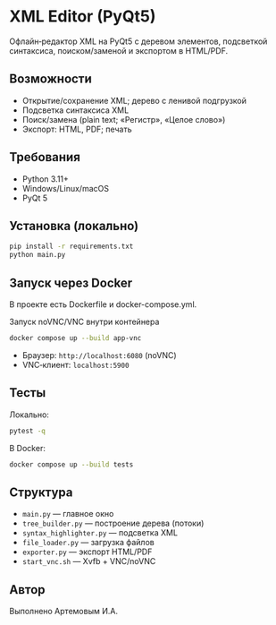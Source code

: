 # XML Editor (PyQt5)

Офлайн‑редактор XML на PyQt5 с деревом элементов, подсветкой синтаксиса, поиском/заменой и экспортом в HTML/PDF.

## Возможности
- Открытие/сохранение XML; дерево с ленивой подгрузкой
- Подсветка синтаксиса XML
- Поиск/замена (plain text; «Регистр», «Целое слово»)
- Экспорт: HTML, PDF; печать

## Требования
- Python 3.11+
- Windows/Linux/macOS
- PyQt 5

## Установка (локально)
```bash
pip install -r requirements.txt
python main.py
```

## Запуск через Docker
В проекте есть Dockerfile и docker-compose.yml. 

Запуск noVNC/VNC внутри контейнера
```bash
docker compose up --build app-vnc
```
- Браузер: `http://localhost:6080` (noVNC)
- VNC‑клиент: `localhost:5900`

## Тесты
Локально:
```bash
pytest -q
```
В Docker:
```bash
docker compose up --build tests
```

## Структура
- `main.py` — главное окно
- `tree_builder.py` — построение дерева (потоки)
- `syntax_highlighter.py` — подсветка XML
- `file_loader.py` — загрузка файлов
- `exporter.py` — экспорт HTML/PDF
- `start_vnc.sh` — Xvfb + VNC/noVNC

## Автор
Выполнено Артемовым И.А.
